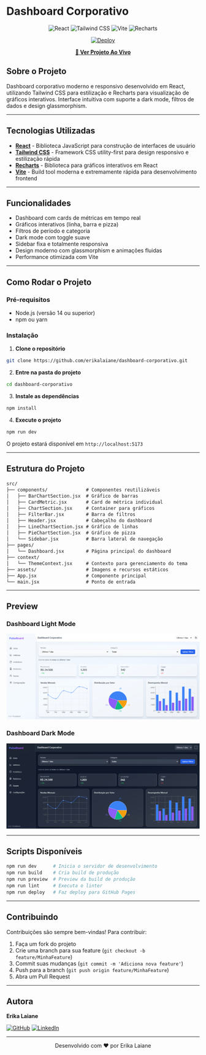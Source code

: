 # Dashboard Corporativo

<div align="center">

![React](https://img.shields.io/badge/React-20232A?style=for-the-badge&logo=react&logoColor=61DAFB)
![Tailwind CSS](https://img.shields.io/badge/Tailwind_CSS-38B2AC?style=for-the-badge&logo=tailwind-css&logoColor=white)
![Vite](https://img.shields.io/badge/Vite-646CFF?style=for-the-badge&logo=vite&logoColor=white)
![Recharts](https://img.shields.io/badge/Recharts-FF6B6B?style=for-the-badge&logo=chart.js&logoColor=white)

[![Deploy](https://img.shields.io/badge/Deploy-GitHub%20Pages-success?style=for-the-badge&logo=github)](https://erikalaiane.github.io/dashboard-corporativo/)

[**🚀 Ver Projeto Ao Vivo**](https://erikalaiane.github.io/dashboard-corporativo/)

</div>

## Sobre o Projeto

Dashboard corporativo moderno e responsivo desenvolvido em React, utilizando Tailwind CSS para estilização e Recharts para visualização de gráficos interativos. Interface intuitiva com suporte a dark mode, filtros de dados e design glassmorphism.

---

## Tecnologias Utilizadas

- **[React](https://react.dev/)** - Biblioteca JavaScript para construção de interfaces de usuário
- **[Tailwind CSS](https://tailwindcss.com/)** - Framework CSS utility-first para design responsivo e estilização rápida
- **[Recharts](https://recharts.org/)** - Biblioteca para gráficos interativos em React
- **[Vite](https://vitejs.dev/)** - Build tool moderna e extremamente rápida para desenvolvimento frontend

---

## Funcionalidades

- Dashboard com cards de métricas em tempo real
- Gráficos interativos (linha, barra e pizza)
- Filtros de período e categoria
- Dark mode com toggle suave
- Sidebar fixa e totalmente responsiva
- Design moderno com glassmorphism e animações fluidas
- Performance otimizada com Vite

---

## Como Rodar o Projeto

### Pré-requisitos

- Node.js (versão 14 ou superior)
- npm ou yarn

### Instalação

1. **Clone o repositório**

```bash
git clone https://github.com/erikalaiane/dashboard-corporativo.git
```

2. **Entre na pasta do projeto**

```bash
cd dashboard-corporativo
```

3. **Instale as dependências**

```bash
npm install
```

4. **Execute o projeto**

```bash
npm run dev
```

O projeto estará disponível em `http://localhost:5173`

---

## Estrutura do Projeto

```
src/
├── components/              # Componentes reutilizáveis
│   ├── BarChartSection.jsx  # Gráfico de barras
│   ├── CardMetric.jsx       # Card de métrica individual
│   ├── ChartSection.jsx     # Container para gráficos
│   ├── FilterBar.jsx        # Barra de filtros
│   ├── Header.jsx           # Cabeçalho do dashboard
│   ├── LineChartSection.jsx # Gráfico de linhas
│   ├── PieChartSection.jsx  # Gráfico de pizza
│   └── Sidebar.jsx          # Barra lateral de navegação
├── pages/
│   └── Dashboard.jsx        # Página principal do dashboard
├── context/
│   └── ThemeContext.jsx     # Contexto para gerenciamento do tema
├── assets/                  # Imagens e recursos estáticos
├── App.jsx                  # Componente principal
└── main.jsx                 # Ponto de entrada
```

---

## Preview

### Dashboard Light Mode
![Dashboard Light Mode](./public/images/light.png)

### Dashboard Dark Mode
![Dashboard Dark Mode](./public/images/dark.png)

---

## Scripts Disponíveis

```bash
npm run dev      # Inicia o servidor de desenvolvimento
npm run build    # Cria build de produção
npm run preview  # Preview da build de produção
npm run lint     # Executa o linter
npm run deploy   # Faz deploy para GitHub Pages
```

---

## Contribuindo

Contribuições são sempre bem-vindas! Para contribuir:

1. Faça um fork do projeto
2. Crie uma branch para sua feature (`git checkout -b feature/MinhaFeature`)
3. Commit suas mudanças (`git commit -m 'Adiciona nova feature'`)
4. Push para a branch (`git push origin feature/MinhaFeature`)
5. Abra um Pull Request

---

## Autora

**Erika Laiane**

[![GitHub](https://img.shields.io/badge/GitHub-100000?style=for-the-badge&logo=github&logoColor=white)](https://github.com/erikalaiane)
[![LinkedIn](https://img.shields.io/badge/LinkedIn-0077B5?style=for-the-badge&logo=linkedin&logoColor=white)](https://www.linkedin.com/in/erika-laiane-azevedo)

---

<div align="center">

Desenvolvido com ❤️ por Erika Laiane

</div>